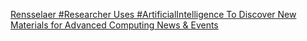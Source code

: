 [Rensselaer #Researcher Uses #ArtificialIntelligence To Discover New Materials for Advanced Computing   News & Events](https://qi.tc/qi/113690)